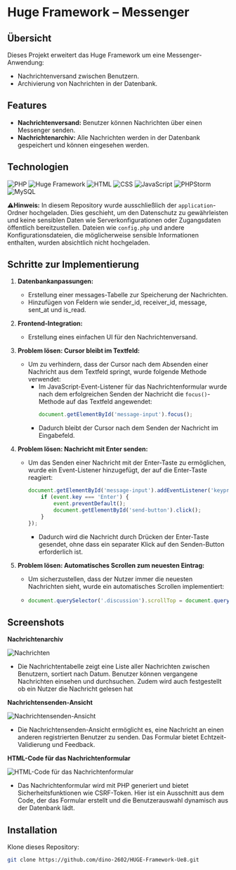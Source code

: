 # Huge Framework – Messenger

## Übersicht
Dieses Projekt erweitert das Huge Framework um eine Messenger-Anwendung:
- Nachrichtenversand zwischen Benutzern.
- Archivierung von Nachrichten in der Datenbank.

## Features
- **Nachrichtenversand:** Benutzer können Nachrichten über einen Messenger senden.
- **Nachrichtenarchiv:** Alle Nachrichten werden in der Datenbank gespeichert und können eingesehen werden.

## Technologien
![PHP](https://img.shields.io/badge/PHP-8.1%2B-blue?logo=php&logoColor=white)
![Huge Framework](https://img.shields.io/badge/Huge_Framework-1.0-brightgreen)
![HTML](https://img.shields.io/badge/HTML-5-orange?logo=html5&logoColor=white)
![CSS](https://img.shields.io/badge/CSS-3-blue?logo=css3&logoColor=white)
![JavaScript](https://img.shields.io/badge/JavaScript-ES6%2B-yellow?logo=javascript&logoColor=white)
![PHPStorm](https://img.shields.io/badge/IDE-PHPStorm-purple?logo=phpstorm&logoColor=white)
![MySQL](https://img.shields.io/badge/Database-MySQL-lightblue?logo=mysql&logoColor=white)

⚠️**Hinweis:** In diesem Repository wurde ausschließlich der `application`-Ordner hochgeladen. Dies geschieht, um den Datenschutz zu gewährleisten und keine sensiblen Daten wie Serverkonfigurationen oder Zugangsdaten öffentlich bereitzustellen. Dateien wie `config.php` und andere Konfigurationsdateien, die möglicherweise sensible Informationen enthalten, wurden absichtlich nicht hochgeladen.

## Schritte zur Implementierung

1. **Datenbankanpassungen:**
   - Erstellung einer messages-Tabelle zur Speicherung der Nachrichten.
   - Hinzufügen von Feldern wie sender_id, receiver_id, message, sent_at und is_read.

2. **Frontend-Integration:**
   - Erstellung eines einfachen UI für den Nachrichtenversand.

3. **Problem lösen: Cursor bleibt im Textfeld:**
   - Um zu verhindern, dass der Cursor nach dem Absenden einer Nachricht aus dem Textfeld springt, wurde folgende Methode verwendet:
     - Im JavaScript-Event-Listener für das Nachrichtenformular wurde nach dem erfolgreichen Senden der Nachricht die `focus()`-Methode auf das Textfeld angewendet:
       ```javascript
       document.getElementById('message-input').focus();
       ```
     - Dadurch bleibt der Cursor nach dem Senden der Nachricht im Eingabefeld.

4. **Problem lösen: Nachricht mit Enter senden:**
   - Um das Senden einer Nachricht mit der Enter-Taste zu ermöglichen, wurde ein Event-Listener hinzugefügt, der auf die Enter-Taste reagiert:
     ```javascript
     document.getElementById('message-input').addEventListener('keypress', function(event) {
         if (event.key === 'Enter') {
             event.preventDefault();
             document.getElementById('send-button').click();
         }
     });
     ```
     - Dadurch wird die Nachricht durch Drücken der Enter-Taste gesendet, ohne dass ein separater Klick auf den Senden-Button erforderlich ist.
    
5. **Problem lösen: Automatisches Scrollen zum neuesten Eintrag:**
   - Um sicherzustellen, dass der Nutzer immer die neuesten Nachrichten sieht, wurde ein automatisches Scrollen implementiert:
   - ```javascript
     document.querySelector('.discussion').scrollTop = document.querySelector('.discussion').scrollHeight;
     ```

## Screenshots

**Nachrichtenarchiv**

![Nachrichten](https://github.com/dino-2602/HUGE-Framework-Ue7/blob/main/screenshots/message_archive.png)
- Die Nachrichtentabelle zeigt eine Liste aller Nachrichten zwischen Benutzern, sortiert nach Datum. Benutzer können vergangene Nachrichten einsehen und durchsuchen. Zudem wird auch festgestellt ob ein Nutzer die Nachricht gelesen hat

**Nachrichtensenden-Ansicht**

![Nachrichtensenden-Ansicht](https://github.com/dino-2602/HUGE-Framework-Ue7/blob/main/screenshots/message_send.png)
- Die Nachrichtensenden-Ansicht ermöglicht es, eine Nachricht an einen anderen registrierten Benutzer zu senden. Das Formular bietet Echtzeit-Validierung und Feedback.

**HTML-Code für das Nachrichtenformular**

![HTML-Code für das Nachrichtenformular](https://github.com/dino-2602/HUGE-Framework-Ue7/blob/main/screenshots/message_form.png)
- Das Nachrichtenformular wird mit PHP generiert und bietet Sicherheitsfunktionen wie CSRF-Token. Hier ist ein Ausschnitt aus dem Code, der das Formular erstellt und die Benutzerauswahl dynamisch aus der Datenbank lädt.

## Installation
Klone dieses Repository:
   ```bash
   git clone https://github.com/dino-2602/HUGE-Framework-Ue8.git
   ```
